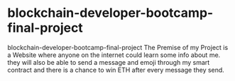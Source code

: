 # blockchain-developer-bootcamp-final-project
blockchain-developer-bootcamp-final-project
The Premise of my Project is a Website where anyone on the internet could learn some info about me. they will also be able to send a message and emoji through my smart contract and there is a chance to win ETH after every message they send. 
